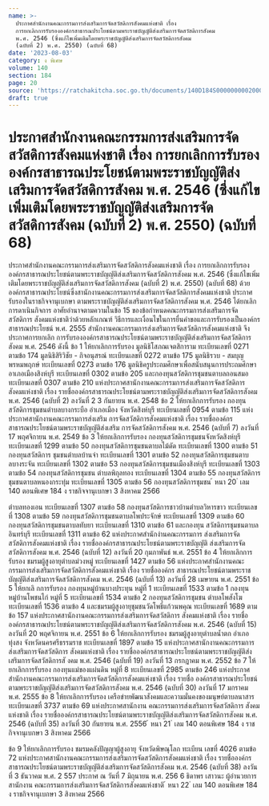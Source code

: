 ```yaml
---
name: >-
  ประกาศสำนักงานคณะกรรมการส่งเสริมการจัดสวัสดิการสังคมแห่งชาติ เรื่อง 
  การยกเลิกการรับรององค์กรสาธารณประโยชน์ตามพระราชบัญญัติส่งเสริมการจัดสวัสดิการสังคม
  พ.ศ. 2546 (ซึ่งแก้ไขเพิ่มเติมโดยพระราชบัญญัติส่งเสริมการจัดสวัสดิการสังคม
  (ฉบับที่ 2) พ.ศ. 2550) (ฉบับที่ 68)
date: '2023-08-03'
category: ง พิเศษ
volume: 140
section: 184
page: 20
source: 'https://ratchakitcha.soc.go.th/documents/140D184S0000000002000.pdf'
draft: true
---
```


# ประกาศสำนักงานคณะกรรมการส่งเสริมการจัดสวัสดิการสังคมแห่งชาติ เรื่อง  การยกเลิกการรับรององค์กรสาธารณประโยชน์ตามพระราชบัญญัติส่งเสริมการจัดสวัสดิการสังคม พ.ศ. 2546 (ซึ่งแก้ไขเพิ่มเติมโดยพระราชบัญญัติส่งเสริมการจัดสวัสดิการสังคม (ฉบับที่ 2) พ.ศ. 2550) (ฉบับที่ 68)

ประกาศสำนักงานคณะกรรมการส่งเสริมการจัดสวัสดิการสังคมแห่งชาติ เรื่อง การยกเลิกการรับรององค์กรสาธารณประโยชน์ตามพระราชบัญญัติส่งเสริมการจัดสวัสดิการสังคม พ.ศ. 2546 (ซึ่งแก้ไขเพิ่มเติมโดยพระราชบัญญัติส่งเสริมการจัดสวัสดิการสังคม (ฉบับที่ 2) พ.ศ. 2550) (ฉบับที่ 68) ด้วยองค์กรสาธารณประโยชน์ซึ่งสานักงานคณะกรรมการส่งเสริมการจัดสวัสดิการสังคมแห่งชาติ ประกาศรับรองในราชกิจจานุเบกษา ตามพระราชบัญญัติส่งเสริมการจัดสวัสดิการสังคม พ.ศ. 2546 ได้ยกเลิกการดาเนินกิจการ อาศัยอำนาจตามความในข้อ 15 ของข้อกำหนดคณะกรรมการส่งเสริมการจัดสวัสดิการ สังคมแห่งชาติว่าด้วยหลักเกณฑ์ วิธีการและเงื่อนไขในการยื่นคำขอและการรับรองเป็นองค์กร สาธารณประโยชน์ พ.ศ. 2555 สำนักงานคณะกรรมการส่งเสริมการจัดสวัสดิการสังคมแห่งชาติ จึงประกาศการยกเลิก การรับรององค์กรสาธารณประโยชน์ตามพระราชบัญญัติส่งเสริมการจัดสวัสดิการสังคม พ.ศ. 2546 ดังนี้ ข้อ 1 ให้ยกเลิกการรับรอง มูลนิธิโสภณเจตสิการาม ทะเบียนเลขที่ 0271 ตามข้อ 174 มูลนิธิสิริวิชัย - กิจอนุสรณ์ ทะเบียนเลขที่ 0272 ตามข้อ 175 มูลนิธิรวบ - สมบุญ พรหมพฤกษ์ ทะเบียนเลขที่ 0273 ตามข้อ 176 มูลนิธิครูประถมศึกษาเพื่อสนับสนุนการประถมศึกษา อาเภอเมืองสิงห์บุรี ทะเบียนเลขที่ 0302 ตามข้อ 205 และกองทุนสวัสดิการชุมชนตาบลถอนสมอ ทะเบียนเลขที่ 0307 ตามข้อ 210 แห่งประกาศสานักงานคณะกรรมการส่งเสริมการจัดสวัสดิการ สังคมแห่งชาติ เรื่อง รายชื่อองค์กรสาธารณประโยชน์ตามพระราชบัญญัติส่งเสริมการจัดสวัสดิการสังคม พ.ศ. 2546 (ฉบับที่ 2) ลงวันที่ 2 3 กันยายน พ.ศ. 2548 ข้อ 2 ให้ยกเลิกการรับรอง กองทุนสวัสดิการชุมชนตำบลบางกระบือ อำเภอเมือง จังหวัดสิงห์บุรี ทะเบียนเลขที่ 0954 ตามข้อ 115 แห่งประกาศสานักงานคณะกรรมการส่งเสริม การจัดสวัสดิการสังคมแห่งชาติ เรื่อง รายชื่อองค์กรสาธารณประโยชน์ตามพระราชบัญญัติส่งเสริม การจัดสวัสดิการสังคม พ.ศ. 2546 (ฉบับที่ 7) ลงวันที่ 17 พฤศจิกายน พ.ศ. 2549 ข้อ 3 ให้ยกเลิกการรับรอง กองทุนสวัสดิการชุมชนจังหวัดสิงห์บุรี ทะเบียนเลขที่ 1299 ตามข้อ 50 กองทุนสวัสดิการชุมชนตาบลไม้ดัด ทะเบียนเลขที่ 1300 ตามข้อ 51 กองทุนสวัสดิการ ชุมชนตำบลบ้านจ่า ทะเบียนเลขที่ 1301 ตามข้อ 52 กองทุนสวัสดิการชุมชนตาบลบางระจัน ทะเบียนเลขที่ 1302 ตามข้อ 53 กองทุนสวัสดิการชุมชนเมืองสิงห์บุรี ทะเบียนเลขที่ 1303 ตามข้อ 54 กองทุนสวัสดิการชุมชน ตำบลพิกุลทอง ทะเบียนเลขที่ 1304 ตามข้อ 55 กองทุนสวัสดิการชุมชนตาบลหนองกระทุ่ม ทะเบียนเลขที่ 1305 ตามข้อ 56 กองทุนสวัสดิการชุมชน ้ หนา 20 ่ เลม 140 ตอนพิเศษ 184 ง ราชกิจจานุเบกษา 3 สิงหาคม 2566

ตำบลทองเอน ทะเบียนเลขที่ 1307 ตามข้อ 58 กองทุนสวัสดิการชาวบ้านตำบลวิหารขาว ทะเบียนเลขที่ 1308 ตามข้อ 59 กองทุนสวัสดิการชุมชนตาบลโพประจักษ์ ทะเบียนเลขที่ 1309 ตามข้อ 60 กองทุนสวัสดิการชุมชนตาบลทับยา ทะเบียนเลขที่ 1310 ตามข้อ 61 และกองทุน สวัสดิการชุมชนตาบลอินทร์บุรี ทะเบียนเลขที่ 1311 ตามข้อ 62 แห่งประกาศสำนักงำนคณะกรรมการ ส่งเสริมการจัดสวัสดิการสังคมแห่งชาติ เรื่อง รายชื่อองค์กรสาธารณประโยชน์ตามพระราชบัญญัติ ส่งเสริมการจัดสวัสดิการสังคม พ.ศ. 2546 (ฉบับที่ 12) ลงวันที่ 20 กุมภาพันธ์ พ.ศ. 2551 ข้อ 4 ให้ยกเลิกการรับรอง ชมรมผู้สูงอายุตำบลม่วงหมู่ ทะเบียนเลขที่ 1427 ตามข้อ 56 แห่งประกาศสำนักงานคณะกรรมการส่งเสริมการจัดสวัสดิการสังคมแห่งชาติ เรื่อง รายชื่อองค์กร สาธารณประโยชน์ตามพระราชบัญญัติส่งเสริมการจัดสวัสดิการสังคม พ.ศ. 2546 (ฉบับที่ 13) ลงวันที่ 28 เมษายน พ.ศ. 2551 ข้อ 5 ให้ยกเลิ กการรับรอง กองทุนหมู่บ้านบางประทุน หมู่ที่ 1 ทะเบียนเลขที่ 1533 ตามข้อ 1 กองทุนหมู่บ้านโพชนไก่ หมู่ที่ 5 ทะเบียนเลขที่ 1534 ตามข้อ 2 กองทุนสวัสดิการชุมชน ตำบลโพสังโฆ ทะเบียนเลขที่ 1536 ตามข้อ 4 และชมรมผู้สูงอายุชุมชนวัดโพธิ์แก้วนพคุณ ทะเบียนเลขที่ 1689 ตามข้อ 157 แห่งประกาศสานักงานคณะกรรมการส่งเสริมการจัดสวัสดิการ สังคมแห่งชาติ เรื่อง รายชื่อองค์กรสาธารณประโยชน์ตามพระราชบัญญัติส่งเสริมการจัดสวัสดิการสังคม พ.ศ. 2546 (ฉบับที่ 15) ลงวันที่ 20 พฤศจิกายน พ.ศ. 2551 ข้อ 6 ให้ยกเลิกการรับรอง ชมรมผู้สูงอายุตำบลน้ำตก อำเภอทุ่งสง จังหวัดนครศรีธรรมราช ทะเบียนเลขที่ 1897 ตามข้อ 15 แห่งประกาศสานักงานคณะกรรมการส่งเสริมการจัดสวัสดิการ สังคมแห่งชาติ เรื่อง รายชื่อองค์กรสาธารณประโยชน์ตามพระราชบัญญัติส่งเสริมการจัดสวัสดิการสั งคม พ.ศ. 2546 (ฉบับที่ 19) ลงวันที่ 13 กรกฎาคม พ.ศ. 2552 ข้อ 7 ให้ยกเลิกการรับรอง กองทุนแม่ของแผ่นดิน หมู่ที่ 8 ทะเบียนเลขที่ 2985 ตามข้อ 246 แห่งประกาศสำนักงานคณะกรรมการส่งเสริมการจัดสวัสดิการสังคมแห่งชาติ เรื่อง รายชื่อ องค์กรสาธารณประโยชน์ตามพระราชบัญญัติส่งเสริมการจัดสวัสดิการสังคม พ.ศ. 2546 (ฉบับที่ 30) ลงวันที่ 17 มกราคม พ.ศ. 2555 ข้อ 8 ให้ยกเลิกการรับรอง เครือข่ายพัฒนาสังคมและความมั่นคงของมนุษย์ตาบลนาสาร ทะเบียนเลขที่ 3737 ตามข้อ 69 แห่งประกาศสานักงาน คณะกรรมการส่งเสริมการจัดสวัสดิการ สังคมแห่งชาติ เรื่อง รายชื่อองค์กรสาธารณประโยชน์ตามพระราชบัญญัติส่งเสริมการจัดสวัสดิการสังคม พ.ศ. 2546 (ฉบับที่ 35) ลงวันที่ 30 กันยายน พ.ศ. 2556 ้ หนา 21 ่ เลม 140 ตอนพิเศษ 184 ง ราชกิจจานุเบกษา 3 สิงหาคม 2566

ข้อ 9 ให้ยกเลิกการรับรอง ชมรมคลังปัญญาผู้สูงอายุ จังหวัดพิษณุโลก ทะเบียน เลขที่ 4026 ตามข้อ 72 แห่งประกาศสานักงานคณะกรรมการส่งเสริมการจัดสวัสดิการสังคมแห่งชาติ เรื่อง รายชื่อองค์กรสาธารณประโยชน์ตามพระราชบัญญัติส่งเสริมการจัดสวัสดิการสังคม พ.ศ. 2546 (ฉบับที่ 38) ลงวันที่ 3 ธันวาคม พ.ศ. 2 557 ประกาศ ณ วันที่ 7 มิถุนายน พ.ศ. 256 6 ธิดาพร เสาวนะ ผู้อำนวยการสานักงาน คณะกรรมการส่งเสริมการจัดสวัสดิการสังคมแห่งชาติ ้ หนา 22 ่ เลม 140 ตอนพิเศษ 184 ง ราชกิจจานุเบกษา 3 สิงหาคม 2566
